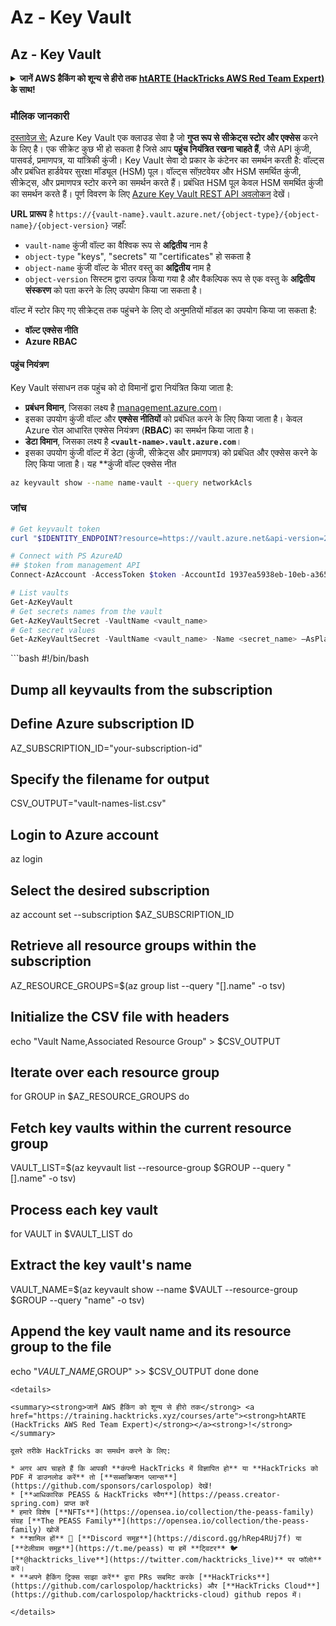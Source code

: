 # Az - Key Vault

## Az - Key Vault

<details>

<summary><strong>जानें AWS हैकिंग को शून्य से हीरो तक</strong> <a href="https://training.hacktricks.xyz/courses/arte"><strong>htARTE (HackTricks AWS Red Team Expert)</strong></a> <strong>के साथ!</strong></summary>

HackTricks का समर्थन करने के अन्य तरीके:

* अगर आप अपनी **कंपनी का विज्ञापन HackTricks में देखना चाहते हैं** या **HackTricks को PDF में डाउनलोड करना चाहते हैं** तो [**सब्सक्रिप्शन प्लान्स देखें**](https://github.com/sponsors/carlospolop)!
* [**आधिकारिक PEASS और HackTricks स्वैग**](https://peass.creator-spring.com) प्राप्त करें
* [**The PEASS Family**](https://opensea.io/collection/the-peass-family) की खोज करें, हमारा विशेष [**NFTs**](https://opensea.io/collection/the-peass-family) संग्रह
* **शामिल हों** 💬 [**डिस्कॉर्ड समूह**](https://discord.gg/hRep4RUj7f) या [**टेलीग्राम समूह**](https://t.me/peass) या हमें **ट्विटर** 🐦 [**@hacktricks\_live**](https://twitter.com/hacktricks\_live)\*\* पर फॉलो\*\* करें।
* **हैकिंग ट्रिक्स साझा करें द्वारा PRs सबमिट करके** [**HackTricks**](https://github.com/carlospolop/hacktricks) और [**HackTricks Cloud**](https://github.com/carlospolop/hacktricks-cloud) github repos.

</details>

### मौलिक जानकारी

[दस्तावेज़ से:](https://learn.microsoft.com/en-us/azure/key-vault/general/basic-concepts) Azure Key Vault एक क्लाउड सेवा है जो **गुप्त रूप से सीक्रेट्स स्टोर और एक्सेस** करने के लिए है। एक सीक्रेट कुछ भी हो सकता है जिसे आप **पहुंच नियंत्रित रखना चाहते हैं**, जैसे API कुंजी, पासवर्ड, प्रमाणपत्र, या यांत्रिकी कुंजी। Key Vault सेवा दो प्रकार के कंटेनर का समर्थन करती है: वॉल्ट्स और प्रबंधित हार्डवेयर सुरक्षा मॉड्यूल (HSM) पूल। वॉल्ट्स सॉफ़्टवेयर और HSM समर्थित कुंजी, सीक्रेट्स, और प्रमाणपत्र स्टोर करने का समर्थन करते हैं। प्रबंधित HSM पूल केवल HSM समर्थित कुंजी का समर्थन करते हैं। पूर्ण विवरण के लिए [Azure Key Vault REST API अवलोकन](https://learn.microsoft.com/en-us/azure/key-vault/general/about-keys-secrets-certificates) देखें।

**URL प्रारूप** है `https://{vault-name}.vault.azure.net/{object-type}/{object-name}/{object-version}` जहाँ:

* `vault-name` कुंजी वॉल्ट का वैश्विक रूप से **अद्वितीय** नाम है
* `object-type` "keys", "secrets" या "certificates" हो सकता है
* `object-name` कुंजी वॉल्ट के भीतर वस्तु का **अद्वितीय** नाम है
* `object-version` सिस्टम द्वारा उत्पन्न किया गया है और वैकल्पिक रूप से एक वस्तु के **अद्वितीय संस्करण** को पता करने के लिए उपयोग किया जा सकता है।

वॉल्ट में स्टोर किए गए सीक्रेट्स तक पहुंचने के लिए दो अनुमतियों मॉडल का उपयोग किया जा सकता है:

* **वॉल्ट एक्सेस नीति**
* **Azure RBAC**

#### पहुंच नियंत्रण <a href="#access-control" id="access-control"></a>

Key Vault संसाधन तक पहुंच को दो विमानों द्वारा नियंत्रित किया जाता है:

* **प्रबंधन विमान**, जिसका लक्ष्य है [management.azure.com](http://management.azure.com/)।
* इसका उपयोग कुंजी वॉल्ट और **एक्सेस नीतियों** को प्रबंधित करने के लिए किया जाता है। केवल Azure रोल आधारित एक्सेस नियंत्रण (**RBAC**) का समर्थन किया जाता है।
* **डेटा विमान**, जिसका लक्ष्य है **`<vault-name>.vault.azure.com`**।
* इसका उपयोग कुंजी वॉल्ट में डेटा (कुंजी, सीक्रेट्स और प्रमाणपत्र) को प्रबंधित और एक्सेस करने के लिए किया जाता है। यह \*\*कुंजी वॉल्ट एक्सेस नीत

```bash
az keyvault show --name name-vault --query networkAcls
```

### जांच

```powershell
# Get keyvault token
curl "$IDENTITY_ENDPOINT?resource=https://vault.azure.net&api-version=2017-09-01" -H secret:$IDENTITY_HEADER

# Connect with PS AzureAD
## $token from management API
Connect-AzAccount -AccessToken $token -AccountId 1937ea5938eb-10eb-a365-10abede52387 -KeyVaultAccessToken $keyvaulttoken

# List vaults
Get-AzKeyVault
# Get secrets names from the vault
Get-AzKeyVaultSecret -VaultName <vault_name>
# Get secret values
Get-AzKeyVaultSecret -VaultName <vault_name> -Name <secret_name> –AsPlainText
```

\`\`\`bash #!/bin/bash

## Dump all keyvaults from the subscription

## Define Azure subscription ID

AZ\_SUBSCRIPTION\_ID="your-subscription-id"

## Specify the filename for output

CSV\_OUTPUT="vault-names-list.csv"

## Login to Azure account

az login

## Select the desired subscription

az account set --subscription $AZ\_SUBSCRIPTION\_ID

## Retrieve all resource groups within the subscription

AZ\_RESOURCE\_GROUPS=$(az group list --query "\[].name" -o tsv)

## Initialize the CSV file with headers

echo "Vault Name,Associated Resource Group" > $CSV\_OUTPUT

## Iterate over each resource group

for GROUP in $AZ\_RESOURCE\_GROUPS do

## Fetch key vaults within the current resource group

VAULT\_LIST=$(az keyvault list --resource-group $GROUP --query "\[].name" -o tsv)

## Process each key vault

for VAULT in $VAULT\_LIST do

## Extract the key vault's name

VAULT\_NAME=$(az keyvault show --name $VAULT --resource-group $GROUP --query "name" -o tsv)

## Append the key vault name and its resource group to the file

echo "$VAULT\_NAME,$GROUP" >> $CSV\_OUTPUT done done

```
<details>

<summary><strong>जानें AWS हैकिंग को शून्य से हीरो तक</strong> <a href="https://training.hacktricks.xyz/courses/arte"><strong>htARTE (HackTricks AWS Red Team Expert)</strong></a><strong>!</strong></summary>

दूसरे तरीके HackTricks का समर्थन करने के लिए:

* अगर आप चाहते हैं कि आपकी **कंपनी HackTricks में विज्ञापित हो** या **HackTricks को PDF में डाउनलोड करें** तो [**सब्सक्रिप्शन प्लान्स**](https://github.com/sponsors/carlospolop) देखें!
* [**आधिकारिक PEASS & HackTricks स्वैग**](https://peass.creator-spring.com) प्राप्त करें
* हमारे विशेष [**NFTs**](https://opensea.io/collection/the-peass-family) संग्रह [**The PEASS Family**](https://opensea.io/collection/the-peass-family) खोजें
* **शामिल हों** 💬 [**Discord समूह**](https://discord.gg/hRep4RUj7f) या [**टेलीग्राम समूह**](https://t.me/peass) या हमें **ट्विटर** 🐦 [**@hacktricks_live**](https://twitter.com/hacktricks_live)** पर फॉलो** करें।
* **अपने हैकिंग ट्रिक्स साझा करें** द्वारा PRs सबमिट करके [**HackTricks**](https://github.com/carlospolop/hacktricks) और [**HackTricks Cloud**](https://github.com/carlospolop/hacktricks-cloud) github repos में।

</details>
```
